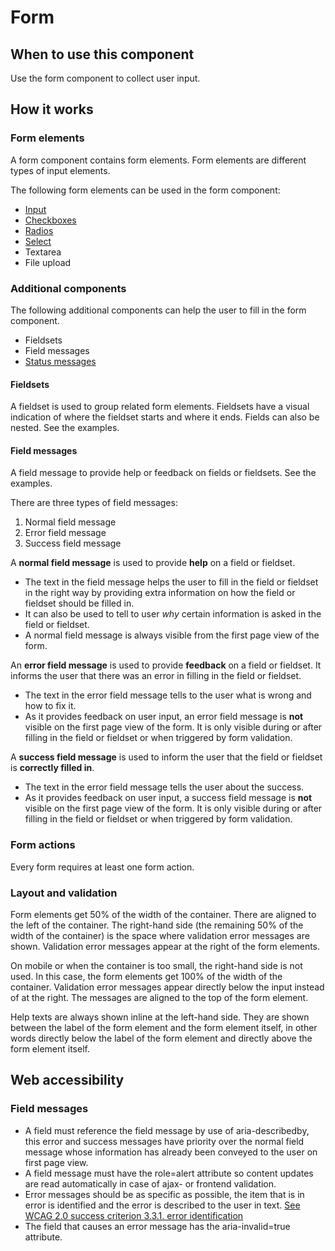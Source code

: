 # Form

## When to use this component

Use the form component to collect user input.

## How it works

### Form elements

A form component contains form elements. Form elements are different types of input elements.
 
The following form elements can be used in the form component:

* <a href="{{path './formitem.html'}}">Input</a>
* <a href="{{path './checkboxes.html'}}">Checkboxes</a>
* <a href="{{path './radios.html'}}">Radios</a>
* <a href="{{path './select.html'}}">Select</a>
* Textarea <!-- @TODO Add link to the file upload component -->
* File upload <!-- @TODO Add link to the file upload component -->

### Additional components

The following additional components can help the user to fill in the form component.

* Fieldsets
* Field messages
* <a href="{{path './status-message.html'}}">Status messages</a>

#### Fieldsets

A fieldset is used to group related form elements. Fieldsets have a visual indication of where the fieldset starts and where it ends. Fields can also be nested. See the examples.

#### Field messages

A field message to provide help or feedback on fields or fieldsets. See the examples.

There are three types of field messages:

1. Normal field message
2. Error field message
3. Success field message

A **normal field message** is used to provide **help** on a field or fieldset.

* The text in the field message helps the user to fill in the field or fieldset in the right way by providing extra information on how the field or fieldset should be filled in.
* It can also be used to tell to user *why* certain information is asked in the field or fieldset.
* A normal field message is always visible from the first page view of the form.

An **error field message** is used to provide **feedback** on a field or fieldset. It informs the user that there was an error in filling in the field or fieldset.

* The text in the error field message tells to the user what is wrong and how to fix it.
* As it provides feedback on user input, an error field message is **not** visible on the first page view of the form. It is only visible during or after filling in the field or fieldset or when triggered by form validation.

A **success field message** is used to inform the user that the field or fieldset is **correctly filled in**.

* The text in the error field message tells the user about the success.
* As it provides feedback on user input, a success field message is **not** visible on the first page view of the form. It is only visible during or after filling in the field or fieldset or when triggered by form validation.

### Form actions

Every form requires at least one form action.

### Layout and validation

Form elements get 50% of the width of the container. There are aligned to the left of the container. The right-hand side (the remaining 50% of the width of the container) is the space where validation error messages are shown. Validation error messages appear at the right of the form elements.

On mobile or when the container is too small, the right-hand side is not used. In this case, the form elements get 100% of the width of the container. Validation error messages appear directly below the input instead of at the right. The messages are aligned to the top of the form element.

Help texts are always shown inline at the left-hand side. They are shown between the label of the form element and the form element itself, in other words directly below the label of the form element and directly above the form element itself.

## Web accessibility

### Field messages

* A field must reference the field message by use of aria-describedby,
 this error and success messages have priority over the normal field message whose information
  has already been conveyed to the user on first page view.
* A field message must have the role=alert attribute so content updates
 are read automatically
 in case of ajax- or frontend validation.
* Error messages should be as specific as possible, the item that is in error is
 identified and the error is described to the user in text.
 [See WCAG 2.0 success criterion 3.3.1. error identification](https://www.w3.org/TR/UNDERSTANDING-WCAG20/minimize-error-identified.html)
* The field that causes an error message has the aria-invalid=true attribute.